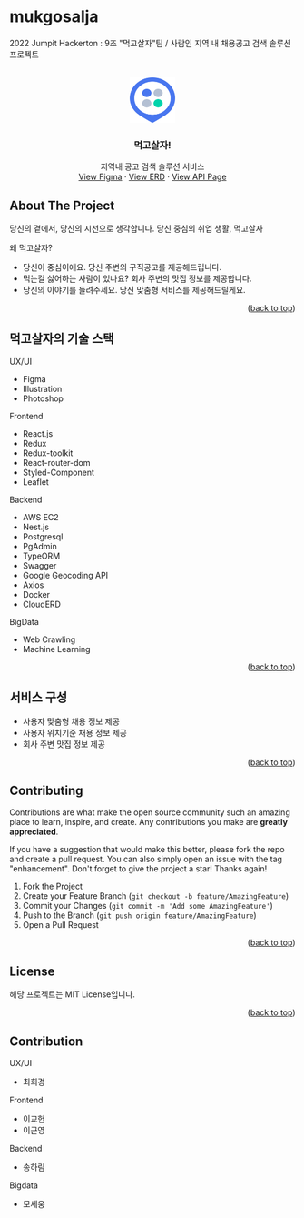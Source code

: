 # mukgosalja

2022 Jumpit Hackerton : 9조 "먹고살자"팀 / 사람인 지역 내 채용공고 검색 솔루션 프로젝트

<div id="top"></div>
<!--
*** Thanks for checking out the Best-README-Template. If you have a suggestion
*** that would make this better, please fork the repo and create a pull request
*** or simply open an issue with the tag "enhancement".
*** Don't forget to give the project a star!
*** Thanks again! Now go create something AMAZING! :D
-->

<!-- PROJECT SHIELDS -->
<!--
*** I'm using markdown "reference style" links for readability.
*** Reference links are enclosed in brackets [ ] instead of parentheses ( ).
*** See the bottom of this document for the declaration of the reference variables
*** for contributors-url, forks-url, etc. This is an optional, concise syntax you may use.
*** https://www.markdownguide.org/basic-syntax/#reference-style-links
-->
<!-- [![Contributors][contributors-shield]][contributors-url]
[![Forks][forks-shield]][forks-url]
[![Stargazers][stars-shield]][stars-url]
[![Issues][issues-shield]][issues-url]
[![MIT License][license-shield]][license-url]
[![LinkedIn][linkedin-shield]][linkedin-url] -->

<!-- PROJECT LOGO -->
<br />
<div align="center">
  <a href="https://github.com/othneildrew/Best-README-Template">
    <img src="images/logo.png" alt="Logo" width="80" height="80">
  </a>

  <h3 align="center">먹고살자!</h3>

  <p align="center">
    지역내 공고 검색 솔루션 서비스
    <!-- <br />
    <a href="https://github.com/othneildrew/Best-README-Template"><strong>Explore the docs »</strong></a>
    <br /> -->
    <br />
    <a href="https://www.figma.com/file/7frFNq7ZhJSDoQ9BQOgMG5/Untitled?node-id=2%3A862">View Figma</a>
    ·
    <a href="https://www.erdcloud.com/d/LcxQSemakhwb6iD3c">View ERD</a>
    ·
    <a href="http://3.132.6.102:3000/api/#/">View API Page</a>
  </p>
</div>

<!-- TABLE OF CONTENTS -->
<!-- <details>
  <summary>Table of Contents</summary>
  <ol>
    <li>
      <a href="#about-the-project">About The Project</a>
      <ul>
        <li><a href="#built-with">Built With</a></li>
      </ul>
    </li>
    <li>
      <a href="#getting-started">Getting Started</a>
      <ul>
        <li><a href="#prerequisites">Prerequisites</a></li>
        <li><a href="#installation">Installation</a></li>
      </ul>
    </li>
    <li><a href="#usage">Usage</a></li>
    <li><a href="#roadmap">Roadmap</a></li>
    <li><a href="#contributing">Contributing</a></li>
    <li><a href="#license">License</a></li>
    <li><a href="#contact">Contact</a></li>
    <li><a href="#acknowledgments">Acknowledgments</a></li>
  </ol>
</details> -->

<!-- ABOUT THE PROJECT -->

## About The Project

<!-- [![Product Name Screen Shot][product-screenshot]](https://example.com) -->

당신의 곁에서, 당신의 시선으로 생각합니다. 당신 중심의 취업 생활, 먹고살자

왜 먹고살자?

- 당신이 중심이에요. 당신 주변의 구직공고를 제공해드립니다.
- 먹는걸 싫어하는 사람이 있나요? 회사 주변의 맛집 정보를 제공합니다.
- 당신의 이야기를 들려주세요. 당신 맞춤형 서비스를 제공해드릴게요.

<p align="right">(<a href="#top">back to top</a>)</p>

## 먹고살자의 기술 스택

UX/UI

- Figma
- Illustration
- Photoshop

Frontend

- React.js
- Redux
- Redux-toolkit
- React-router-dom
- Styled-Component
- Leaflet

Backend

- AWS EC2
- Nest.js
- Postgresql
- PgAdmin
- TypeORM
- Swagger
- Google Geocoding API
- Axios
- Docker
- CloudERD

BigData

- Web Crawling
- Machine Learning

<p align="right">(<a href="#top">back to top</a>)</p>

<!-- GETTING STARTED -->

## 서비스 구성

- 사용자 맞춤형 채용 정보 제공
- 사용자 위치기준 채용 정보 제공
- 회사 주변 맛집 정보 제공

<p align="right">(<a href="#top">back to top</a>)</p>

<!-- CONTRIBUTING -->

## Contributing

Contributions are what make the open source community such an amazing place to learn, inspire, and create. Any contributions you make are **greatly appreciated**.

If you have a suggestion that would make this better, please fork the repo and create a pull request. You can also simply open an issue with the tag "enhancement".
Don't forget to give the project a star! Thanks again!

1. Fork the Project
2. Create your Feature Branch (`git checkout -b feature/AmazingFeature`)
3. Commit your Changes (`git commit -m 'Add some AmazingFeature'`)
4. Push to the Branch (`git push origin feature/AmazingFeature`)
5. Open a Pull Request

<p align="right">(<a href="#top">back to top</a>)</p>

<!-- LICENSE -->

## License

해당 프로젝트는 MIT License입니다.

<p align="right">(<a href="#top">back to top</a>)</p>

<!-- CONTACT -->

## Contribution

UX/UI

- 최희경

Frontend

- 이교헌
- 이근영

Backend

- 송하림

Bigdata

- 모세웅

[contributors-shield]: https://img.shields.io/github/contributors/othneildrew/Best-README-Template.svg?style=for-the-badge
[contributors-url]: https://github.com/othneildrew/Best-README-Template/graphs/contributors
[forks-shield]: https://img.shields.io/github/forks/othneildrew/Best-README-Template.svg?style=for-the-badge
[forks-url]: https://github.com/othneildrew/Best-README-Template/network/members
[stars-shield]: https://img.shields.io/github/stars/othneildrew/Best-README-Template.svg?style=for-the-badge
[stars-url]: https://github.com/othneildrew/Best-README-Template/stargazers
[issues-shield]: https://img.shields.io/github/issues/othneildrew/Best-README-Template.svg?style=for-the-badge
[issues-url]: https://github.com/othneildrew/Best-README-Template/issues
[license-shield]: https://img.shields.io/github/license/othneildrew/Best-README-Template.svg?style=for-the-badge
[license-url]: https://github.com/othneildrew/Best-README-Template/blob/master/LICENSE.txt
[linkedin-shield]: https://img.shields.io/badge/-LinkedIn-black.svg?style=for-the-badge&logo=linkedin&colorB=555
[linkedin-url]: https://linkedin.com/in/othneildrew
[product-screenshot]: images/screenshot.png
